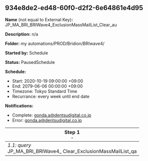 ## 934e8de2-ed48-60f0-d2f2-6e64861e4d95

**Name** (not equal to External Key)**:** JP_MA_BRI_BRIWave4_ExclusionMassMailList_Clear_au

**Description:** n/a

**Folder:** my automations/PROD/Bridion/BRIwave4/

**Started by:** Schedule

**Status:** PausedSchedule

**Schedule:**

* Start: 2020-10-19 09:00:00 +09:00
* End: 2079-06-06 00:00:00 +09:00
* Timezone: Tokyo Standard Time
* Recurrance: every week until end date

**Notifications:**

* Complete: gonda.a@dentsudigital.co.jp
* Error: gonda.a@dentsudigital.co.jp

| Step 1<br>_<small>-</small>_ |
| --- |
| _1.1: query_<br>JP_MA_BRI_BRIWave4_ Clear_ExclusionMassMailList_qa |
